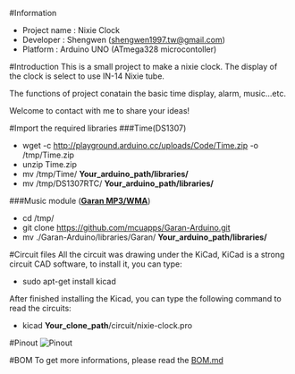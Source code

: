 #Information
* Project name : Nixie Clock
* Developer : Shengwen (shengwen1997.tw@gmail.com)
* Platform : Arduino UNO (ATmega328 microcontoller)

#Introduction
This is a small project to make a nixie clock.
The display of the clock is select to use IN-14 Nixie tube.

The functions of project conatain the basic time display, alarm, music...etc.

Welcome to contact with me to share your ideas!

#Import the required libraries
###Time(DS1307)
* wget -c http://playground.arduino.cc/uploads/Code/Time.zip -o /tmp/Time.zip
* unzip Time.zip
* mv /tmp/Time/ **Your_arduino_path/libraries/**
* mv /tmp/DS1307RTC/ **Your_arduino_path/libraries/**

###Music module (**[Garan MP3/WMA](http://www.mcuapps.com/products/garan-audio-module/)**)
* cd /tmp/
* git clone https://github.com/mcuapps/Garan-Arduino.git
* mv ./Garan-Arduino/libraries/Garan/ **Your_arduino_path/libraries/**

#Circuit files
All the circuit was drawing under the KiCad, KiCad is a strong circuit CAD software, to install it, you can type:
* sudo apt-get install kicad

After finished installing the Kicad, you can type the following command to read the circuits:
* kicad **Your_clone_path**/circuit/nixie-clock.pro

#Pinout
![Pinout](https://raw.githubusercontent.com/shengwen1997/Nixie-Clock/master/material/pinout.png)

#BOM
To get more informations, please read the [BOM.md](https://github.com/shengwen1997/Nixie-Clock/blob/master/BOM.md)
